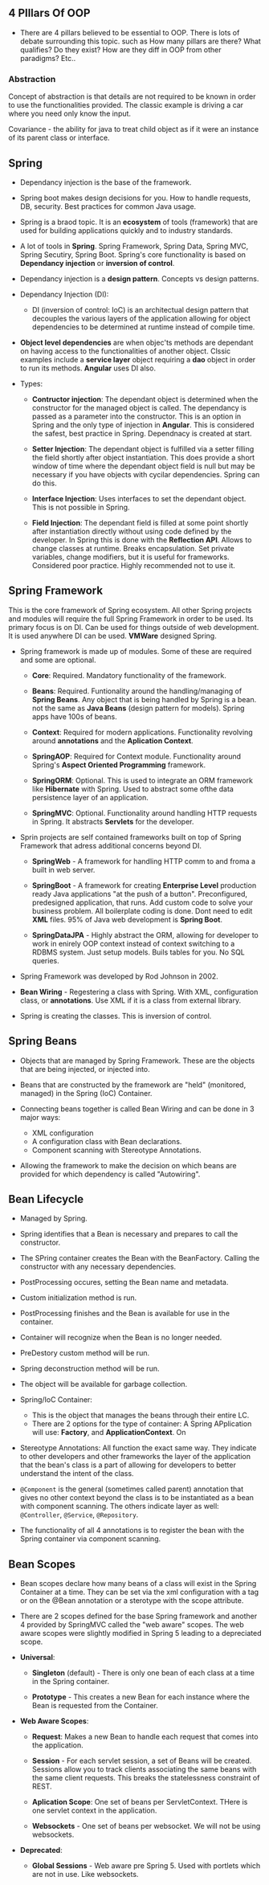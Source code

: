 ## 4 PIllars Of OOP ##

* There are 4 pillars believed to be essential to OOP. There is lots of
  debate surrounding this topic. such as How many pillars are there?
  What qualifies? Do they exist? How are they diff in OOP from other
  paradigms? Etc.. 

### Abstraction ###

Concept of abstraction is that details are not required to be known in order
to use the functionalities provided. The classic example is driving a car
where you need only know the input.

Covariance - the ability for java to treat child object as if it were an
instance of its parent class or interface.

## Spring ##

* Dependancy injection is the base of the framework.
* Spring boot makes design decisions for you. How to handle requests, DB, 
  security. Best practices for common Java usage. 

* Spring is a braod topic. It is an **ecosystem** of tools (framework) that are
  used for building applications quickly and to industry standards. 

* A lot of tools in **Spring**. Spring Framework, Spring Data, Spring MVC,
  Spring Secutiry, Spring Boot. Spring's core functionality is based on 
  **Dependancy injection** or **inversion of control**. 

* Dependancy injection is a **design pattern**. Concepts vs design patterns.
* Dependancy Injection (DI):
    * DI (inversion of control: IoC) is an architectual design pattern that
      decouples the various layers of the application allowing for object
      dependencies to be determined at runtime instead of compile time. 

* **Object level dependencies** are when objec'ts methods are dependant on
  having access to the functionalities of another object. Clssic examples
  include a **service layer** object requiring a **dao** object in order to
  run its methods. **Angular** uses DI also.

* Types:
    * **Contructor injection**: The dependant object is determined when the
      constructor for the managed object is called. The dependancy is passed
      as a parameter into the constructor. This is an option in Spring and
      the only type of injection in **Angular**. This is considered the
      safest, best practice in Spring. Dependnacy is created at start.

    * **Setter Injection**: The dependant object is fulfilled via a setter
      filling the field shortly after object instantiation. This does provide
      a short window of time where the dependant object field is null but may
      be necessary if you have objects with cycilar dependencies. Spring can
      do this. 

    * **Interface Injection**: Uses interfaces to set the dependant object. 
      This is not possible in Spring. 

    * **Field Injection**: The dependant field is filled at some point shortly
      after instantiation directly without using code defined by the developer.
      In Spring this is done with the **Reflection API**. Allows to change
      classes at runtime. Breaks encapsulation. Set private variables, change
      modifiers, but it is useful for frameworks. Considered poor practice. 
      Highly recommended not to use it.

## Spring Framework ##

This is the core framework of Spring ecosystem. All other Spring projects and
modules will require the full Spring Framework in order to be used. Its primary
focus is on DI. Can be used for things outside of web development. It is used
anywhere DI can be used. **VMWare** designed Spring. 

* Spring framework is made up of modules. Some of these are required and some
  are optional.

    * **Core**: Required. Mandatory functionality of the framework. 
    
    * **Beans**: Required. Funtionality around the handling/managing of 
      **Spring Beans**. Any object that is being handled by Spring is a bean.
      not the same as **Java Beans** (design pattern for models). Spring apps
      have 100s of beans. 
    
    * **Context**: Required for modern applications. Functionality revolving
      around **annotations** and the **Aplication Context**.

    * **SpringAOP**: Required for Context module. Functionality around Spring's
      **Aspect Oriented Programming** framework. 

    * **SpringORM**: Optional. This is used to integrate an ORM framework
      like **Hibernate** with Spring. Used to abstract some ofthe data 
      persistence layer of an application. 

    * **SpringMVC**: Optional. Functionality around handling HTTP requests in
      Spring. It abstracts **Servlets** for the developer. 

* Sprin projects are self contained frameworks built on top of Spring Framework
  that adress additional concerns beyond DI.

    * **SpringWeb** - A framework for handling HTTP comm to and froma a built in
      web server. 

    * **SpringBoot** - A framework for creating **Enterprise Level** production
      ready Java applications "at the push of a button". Preconfigured,
      predesigned application, that runs. Add custom code to solve your 
      business problem. All boilerplate coding is done. Dont need to edit
      **XML** files. 95% of Java web development is **Spring Boot**. 

    * **SpringDataJPA** - Highly abstract the ORM, allowing for developer to
      work in enirely OOP context instead of context switching to a RDBMS
      system. Just setup models. Buils tables for you. No SQL queries.

* Spring Framework was developed by Rod Johnson in 2002.

* **Bean Wiring** - Regestering a class with Spring. With XML, configuration 
  class, or **annotations**. Use XML if it is a class from external library.

* Spring is creating the classes. This is inversion of control.

## Spring Beans ##

* Objects that are managed by Spring Framework. These are the objects that are
  being injected, or injected into.

* Beans that are constructed by the framework are "held" (monitored, managed) in
  the Spring (IoC) Container.

* Connecting beans together is called Bean Wiring and can be done in 3 major
  ways:
    * XML configuration
    * A configuration class with Bean declarations.
    * Component scanning with Stereotype Annotations.

* Allowing the framework to make the decision on which beans are provided for
  which dependency is called "Autowiring".

## Bean Lifecycle ##

* Managed by Spring.
* Spring identifies that a Bean is necessary and prepares to call the 
  constructor.
* The SPring container creates the Bean with the BeanFactory. Calling the
  constructor with any necessary dependencies. 

* PostProcessing occures, setting the Bean name and metadata. 
* Custom initialization method is run.
* PostProcessing finishes and the Bean is available for use in the container.
* Container will recognize when the Bean is no longer needed.
* PreDestory custom method will be run.
* Spring deconstruction method will be run.
* The object will be available for garbage collection.

* Spring/IoC Container:
    * This is the object that manages the beans through their entire LC.
    * There are 2 options for the type of container: A Spring APplication
      will use: **Factory**, and **ApplicationContext**. On

* Stereotype Annotations:
    All function the exact same way. They indicate to other developers and
    other frameworks the layer of the application that the bean's class is
    a part of allowing for developers to better understand the intent of the
    class. 

* `@Component` is the general (sometimes called parent) annotation that gives no
  other context beyond the class is to be instantiated as a bean with component
  scanning. The others indicate layer as well: `@Controller`, `@Service`, 
  `@Repository`.

* The functionality of all 4 annotations is to register the bean with the Spring
  container via component scanning. 

## Bean Scopes ##

* Bean scopes declare how many beans of a class will exist in the Spring 
  Container at a time. They can be set via the xml configuration with a tag
  or on the @Bean annotation or a sterotype with the scope attribute. 

* There are 2 scopes defined for the base Spring framework and another 4 
  provided by SpringMVC called the "web aware" scopes. The web aware scopes 
  were slightly modified in Spring 5 leading to a depreciated scope.

* **Universal**:
    * **Singleton** (default) - There is only one bean of each class at a time
      in the Spring container.
    
    * **Prototype** - This creates a new Bean for each instance where the Bean
      is requested from the Container.

* **Web Aware Scopes**:
    * **Request**: Makes a new Bean to handle each request that comes into the
      application.

    * **Session** - For each servlet session, a set of Beans will be created.
      Sessions allow you to track clients associating the same beans with the
      same client requests. This breaks the statelessness constraint of REST.

    * **Aplication Scope**: One set of beans per ServletContext. THere is one
      servlet context in the application. 

    * **Websockets** - One set of beans per websocket. We will not be using 
      websockets.

* **Deprecated**:
    * **Global Sessions** - Web aware pre Spring 5. Used with portlets which
      are not in use. Like websockets. 